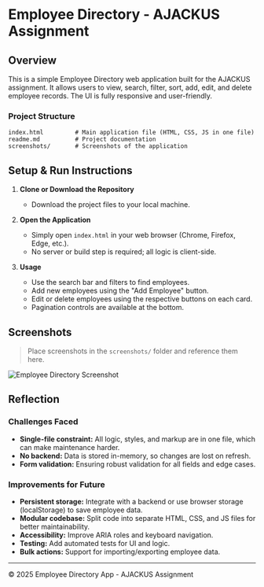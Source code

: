 # Employee Directory - AJACKUS Assignment

## Overview

This is a simple Employee Directory web application built for the AJACKUS assignment. It allows users to view, search, filter, sort, add, edit, and delete employee records. The UI is fully responsive and user-friendly.

### Project Structure

```
index.html         # Main application file (HTML, CSS, JS in one file)
readme.md          # Project documentation
screenshots/       # Screenshots of the application
```

## Setup & Run Instructions

1. **Clone or Download the Repository**
   - Download the project files to your local machine.

2. **Open the Application**
   - Simply open `index.html` in your web browser (Chrome, Firefox, Edge, etc.).
   - No server or build step is required; all logic is client-side.

3. **Usage**
   - Use the search bar and filters to find employees.
   - Add new employees using the "Add Employee" button.
   - Edit or delete employees using the respective buttons on each card.
   - Pagination controls are available at the bottom.

## Screenshots

> Place screenshots in the `screenshots/` folder and reference them here.

![Employee Directory Screenshot](screenshots/employee-directory.png)

## Reflection

### Challenges Faced

- **Single-file constraint:** All logic, styles, and markup are in one file, which can make maintenance harder.
- **No backend:** Data is stored in-memory, so changes are lost on refresh.
- **Form validation:** Ensuring robust validation for all fields and edge cases.

### Improvements for Future

- **Persistent storage:** Integrate with a backend or use browser storage (localStorage) to save employee data.
- **Modular codebase:** Split code into separate HTML, CSS, and JS files for better maintainability.
- **Accessibility:** Improve ARIA roles and keyboard navigation.
- **Testing:** Add automated tests for UI and logic.
- **Bulk actions:** Support for importing/exporting employee data.

---
© 2025 Employee Directory App - AJACKUS Assignment